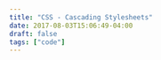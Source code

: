 ```yaml
---
title: "CSS - Cascading Stylesheets"
date: 2017-08-03T15:06:49-04:00
draft: false
tags: ["code"]
---
```


